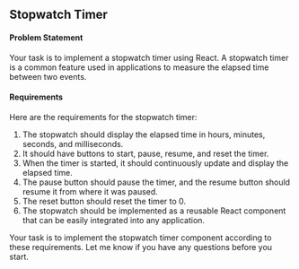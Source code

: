 ## Stopwatch Timer

#### Problem Statement
Your task is to implement a stopwatch timer using React. A stopwatch timer is a common feature used in applications to measure the elapsed time between two events.


#### Requirements
Here are the requirements for the stopwatch timer:
1. The stopwatch should display the elapsed time in hours, minutes, seconds, and milliseconds.
2. It should have buttons to start, pause, resume, and reset the timer.
3. When the timer is started, it should continuously update and display the elapsed time.
4. The pause button should pause the timer, and the resume button should resume it from where it was paused.
5. The reset button should reset the timer to 0.
6. The stopwatch should be implemented as a reusable React component that can be easily integrated into any application.

Your task is to implement the stopwatch timer component according to these requirements. Let me know if you have any questions before you start.